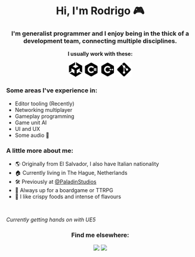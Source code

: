 <h1 align="center">Hi, I'm Rodrigo 🎮</h1>

<h3 align="center">I'm generalist programmer and I enjoy being in the thick of a development team,  connecting multiple disciplines.</h3>

<p align="center"><b>I usually work with these:</b></p>
<p align="center">
    <picture>
        <source media="(prefers-color-scheme: dark)" srcset="unity_light.png">
        <source media="(prefers-color-scheme: light)" srcset="unity_dark.png">
        <img alt="unity" src="unity_dark.png" width="36" height="40" />
    </picture>
    <picture>
        <source media="(prefers-color-scheme: dark)" srcset="csharp_light.png">
        <source media="(prefers-color-scheme: light)" srcset="csharp_dark.png">
        <img alt="c#" src="csharp_dark.png" width="40" height="40" />
    </picture>
    <picture>
        <source media="(prefers-color-scheme: dark)" srcset="cpp_light.png">
        <source media="(prefers-color-scheme: light)" srcset="cpp_dark.png">
        <img alt="c++" src="cpp_dark.png" width="40" height="40" />
    </picture>
    <picture>
        <source media="(prefers-color-scheme: dark)" srcset="git_light.png">
        <source media="(prefers-color-scheme: light)" srcset="git_dark.png">
        <img alt="git" src="git_dark.png" width="40" height="40" />
    </picture>
</p>

<p>
    <h3>Some areas I've experience in:</h3>
    <ul>
        <li>Editor tooling (Recently)</li>
        <li>Networking multiplayer</li>
        <li>Gameplay programming</li>
        <li>Game unit AI</li>
        <li>UI and UX</li>
        <li>Some audio 🎹</li>
    </ul>
</p>

<p>
    <h3>A little more about me:</h3>
    <ul>
        <li>🌎 Originally from El Salvador, I also have Italian nationality</li>
        <li>🏠 Currently living in The Hague, Netherlands</li>
        <li>🛠️ Previously at <a href="https://paladinstudios.com/">@PaladinStudios</a></li>
        <li>🎲 Always up for a boardgame or TTRPG</li>
        <li>🍤 I like crispy foods and intense of flavours</li>
    </ul>
</p>

<br />

<p><i>Currently getting hands on with UE5</i></p>

<h3 align="center">Find me elsewhere:</h3>
<p align="center">
    <a href="https://www.linkedin.com/in/rodrigo-sd/"><img src="https://img.shields.io/badge/Rodrigo_Sanchez-blue?style=flat-square&logo=Linkedin&logoColor=white&link=https://www.linkedin.com/in/rodrigo-sd/"></a>
    <a href="https://www.rodrigo-sanchez.com/"><img src="https://img.shields.io/badge/rodrigo--sanchez.com-000000?style=flat-square&logo=data:image/svg%2bxml;base64,PHN2ZyB4bWxucz0iaHR0cDovL3d3dy53My5vcmcvMjAwMC9zdmciIHZlcnNpb249IjEiIHdpZHRoPSI2MDAiIGhlaWdodD0iNjAwIj48cGF0aCBkPSJNMTI5IDExMWMtNTUgNC05MyA2Ni05MyA3OEwwIDM5OGMtMiA3MCAzNiA5MiA2OSA5MWgxYzc5IDAgODctNTcgMTMwLTEyOGgyMDFjNDMgNzEgNTAgMTI4IDEyOSAxMjhoMWMzMyAxIDcxLTIxIDY5LTkxbC0zNi0yMDljMC0xMi00MC03OC05OC03OGgtMTBjLTYzIDAtOTIgMzUtOTIgNDJIMjM2YzAtNy0yOS00Mi05Mi00MmgtMTV6IiBmaWxsPSIjZmZmIi8+PC9zdmc+&logoColor=white&link=https://www.rodrigo-sanchez.com/"></a>
</p>
